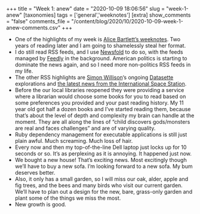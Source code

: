 +++
title = "Week 1: anew"
date = "2020-10-09 18:06:56"
slug = "week-1-anew"
[taxonomies]
tags = ['general','weeknotes']
[extra]
show_comments = "false"
comments_file = "/content/blog/2020/10/2020-10-09-week-1-anew-comments.csv"
+++

- One of the highlights of my week is [Alice Bartlett’s weeknotes](https://alicebartlett.co.uk/). Two years of reading later and I am going to shamelessly steal her format.
- I do still read RSS feeds, and I use [Newsfold](https://play.google.com/store/apps/details?id=it.mvilla.android.quote&hl=en_US) to do so, with the feeds managed by [Feedly](https://feedly.com/i/welcome) in the background. American politics is starting to dominate the news again, and so I need more non-politics RSS feeds in my life.
- The other RSS highlights are [Simon Willison](https://simonwillison.net/)‘s ongoing [Datasette](https://github.com/simonw/datasette) explorations and [the latest news from the International Space Station](https://blogs.nasa.gov/spacestation/).
- Before the our local libraries reopened they were providing a service where a librarian would choose some books for you to read based on some preferences you provided and your past reading history. My 11 year old got half a dozen books and I’ve started reading them, because that’s about the level of depth and complexity my brain can handle at the moment. They are all along the lines of “child discovers gods/monsters are real and faces challenges” and are of varying quality.
- Ruby dependency management for executable applications is still just plain awful. Much screaming. Much loss of hair.
- Every now and then my top-of-the-line Dell laptop just locks up for 10 seconds or so. It’s as perplexing as it is annoying. It happened just now.
- We bought a new house! That’s exciting news. Most excitingly though we’ll have to buy a new sofa. I’m looking forward to a new sofa. My bum deserves better.
- Also, it only has a small garden, so I will miss our oak, alder, apple and fig trees, and the bees and many birds who visit our current garden. We’ll have to plan out a design for the new, bare, grass-only garden and plant some of the things we miss the most.
- New growth is good.
